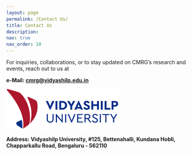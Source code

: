 ```yaml
---
layout: page
permalink: /Contact Us/
title: Contact Us
description:
nav: true
nav_order: 10
---
```


For inquiries, collaborations, or to stay updated on CMRG’s research and events, reach out to us at

**e-Mail: cmrg@vidyashilp.edu.in**

<img src="https://github.com/cmrgvu/cmrgvu.github.io/blob/main/assets/img/vidyashilpuniversity_logo.png">

**Address: Vidyashilp University, #125, Bettenahalli, Kundana Hobli, Chapparkallu Road, Bengaluru - 562110**
